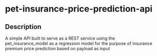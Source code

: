 # pet-insurance-price-prediction-api

## Description
A simple API built to serve as a REST service using the pet_insurance_model as a regression model for the purpose of insurance premium price prediction based on payload as input
